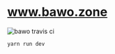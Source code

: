 # www.bawo.zone

![bawo travis ci](https://travis-ci.com/fumba/bawo.zone.svg?branch=main)

`yarn run dev`
